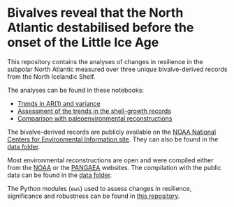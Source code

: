 # Bivalves reveal that the North Atlantic destabilised before the onset of the Little Ice Age

This repository contains the analyses of changes in resilience in the subpolar North Atlantic measured over three unique bivalve-derived records from the North Icelandic Shelf. 

The analyses can be found in these notebooks:

  - [Trends in AR(1) and variance](NA_stability_indicators.ipynb)
  - [Assessment of the trends in the shell-growth records](Growth_record_assessment.ipynb)
  - [Comparison with paleoenvironmental reconstructions](NA_env_reconstructions.ipynb)
    
The bivalve-derived records are publicly available on the [NOAA National Centers for Environmental Information site](https://www.ncei.noaa.gov/access/paleo-search/). They can also be found in the [data folder](data/bivalve_rec).

Most environmental reconstructions are open and were compiled either from the [NOAA](https://www.ncei.noaa.gov/access/paleo-search/) or the [PANGAEA](https://pangaea.de/) websites. The compilation with the public data can be found in the [data folder](data/env_reconstructions). 

The Python modules (`ews`) used to assess changes in resilience, significance and robustness can be found in [this repository](https://github.com/BeatrizArellano/regimeshifts).
